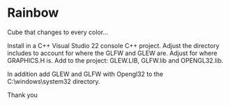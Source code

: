 # Rainbow
Cube that changes to every color...

Install in a C++ Visual Studio 22 console C++ project.
Adjust the directory includes to account for where the GLFW and GLEW are.
Adjust for where GRAPHICS.H is.
Add to the project: GLEW.LIB, GLFW.lib and OPENGL32.lib.

In addition add GLEW and GLFW with Opengl32 to the C:\windows\system32 directory.

Thank you
